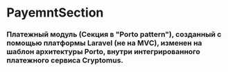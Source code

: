 # PayemntSection

### Платежный модуль (Секция в "Porto pattern"), созданный с помощью платформы Laravel (не на MVC), изменен на шаблон архитектуры Porto, внутри интегрированного платежного сервиса Cryptomus.
